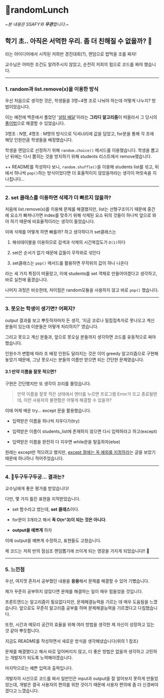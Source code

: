 # 🍱randomLunch

*\~본 내용은 SSAFY와 **무관**합니다.\~*

## 학기 초.. 아직은 서먹한 우리. 좀 더 친해질 수 없을까? 🥺

라는 아이디어에서 시작된 저희반 경진대회(?), 랜덤으로 밥먹을 조를 짜자!

교수님은 어떠한 조건도 알려주시지 않았고, 순전히 저희의 힘으로 코드를 짜야 했습니다.

---

### 1. random과 list.remove(x)을 이용한 방식

우선 처음으로 생각한 것은, 학생들을 3명~4명 조로 나눠야 하는데 어떻게 나누지? 방법이었습니다.

이는 예전에 백준에서 풀었던 '[설탕 배달](https://www.acmicpc.net/problem/2839)'이라는 **그리디 알고리즘**이 떠올라서 그 당시의 [풀이법](https://www.acmicpc.net/source/44259284)으로 해결할 수 있었습니다.

3명조 : N명, 4명조 : M명의 방식으로 딕셔너리에 값을 담았고, for문을 통해 각 조에 해당 인원만큼 학생들을 배정했습니다.

학생을 랜덤으로 선정하기 위해 `random.choice()` 메서드를 이용했습니다. 학생을 뽑고난 뒤에는 다시 뽑히는 것을 방지하기 위해 students 리스트에서 remove했습니다.



++ README를 작성하다 보니, `random.shuffle()`을 이용해 students list를 섞고, 뒤에서 하나씩 `pop()`하는 방식이었다면 더 효율적이지 않았을까라는 생각이 머릿속을 지나칩니다...

---

### 2. set 클래스를 이용하면 삭제가 더 빠르지 않을까?

처음에 list.remove(x)를 이용해 문제를 해결했지만, list는 선형구조이기 때문에 중간에 요소가 빠져나가면 index를 맞추기 위해 삭제된 요소 뒤의 것들이 하나씩 앞으로 와야 하기 때문에 비효율적이라는 생각이 들었습니다.

이에 삭제를 어떻게 하면 빠를까? 하고 생각하다가 set클래스는

1. 해쉬테이블을 이용하므로 검색과 삭제의 시간복잡도가 `O(1)`이다

2.  set은 순서가 없기 때문에 값들이 무작위로 섞인다

3. set클래스는 `pop()` 메서드를 활용하면 무작위의 값이 하나 나온다

라는 세 가지 특징이 떠올랐고, 이에 students를 set 객체로 만들어야겠다고 생각하고, 바로 실천에 옮겼습니다.

나머지 과정은 비슷한데, 차이점은 random모듈을 사용하지 않고 바로 `pop()` 했습니다.

---

### 3. 못오는 학생이 생기면? 어쩌지?

output 결과를 보고 뿌듯하자마자 든 생각, '지금 코로나 밀접접촉자로 못나오고 계신 분들이 있는데 이분들은 어떻게 처리하지?' 였습니다.

그리고 못오고 계신 분들과, 앞으로 못오실 분들까지 생각하면 코드를 유동적으로 짜야 했습니다.

인원수가 변함에 따라 조 배정 인원도 달라지는 것은 이미 greedy 알고리즘으로 구현해놓았기 때문에, 그냥 못오시는 분들의 이름만 받으면 되는 간단한 문제였습니다.

#### 3.1 만약 이름을 잘못 적으면?

구현은 간단했지만 또 생각이 꼬리를 물었습니다.

> 만약 이름을 잘못 적은 상태에서 엔터를 누르면 프로그램 Error가 뜨고 종료될텐데, 이런 사용자의 불편함은 어떻게 해결할 수 있을까?

이에 어제 배운 try... except 문을 활용했습니다.

- 입력받은 이름을 하나씩 지우다가(try)

- 입력받은 이름이 students_list에 존재하지 않으면 다시 입력하라고 하고(except)

- 입력받은 이름을 완전히 다 지우면 while문을 탈출하자(else)

원래는 except만 적으려고 했지만, [except 절에는 꼭 예외를 지정하라](https://yozm.wishket.com/magazine/detail/1605/?utm_source=stibee&utm_medium=email&utm_campaign=newsletter_yozm&utm_content=contents)는 글을 보았기 때문에 하나하나 적어주었습니다.

---

### 4. 🥁두구두구두궁... 결과는?

교수님에게 좋은 평가를 받았습니다!

다만, 몇 가지 틀린 표현을 지적받았습니다.

- set 함수라고 썼는데, **set 클래스**이다.

- for문이 3개라고 해서 **꼭 O(n^3)이 되는 것은 아니다**.

- **output을 예쁘게** 하자

이에 output을 예쁘게 수정하고, 표현들도 고쳤습니다.

제 코드는 저희 반의 점심조 랜덤뽑기에 쓰이게 되는 영광을 가지게 되었습니다!! 👑

---

### 5. 느낀점

우선, 여지껏 혼자서 공부했던 내용을 **응용**해서 문제를 해결할 수 있어 기뻤습니다.

제가 꾸준히 공부하지 않았다면 문제를 해결하는 일이 매우 힘들었을 것입니다.

프론트엔드는 알고리즘이 필요없다지만, 문제해결능력을 기르는 데 매우 도움됨을 느꼈습니다. 앞으로도 꾸준히 알고리즘 공부를 하며 문제해결능력을 기르겠다고 다짐했습니다.

또한, 시간과 메모리 공간의 효율을 위해 여러 방법을 생각한 제 자신이 성장하고 있는 것 같아 뿌듯합니다.

지금도 README를 작성하면서 새로운 방식을 생각해냈습니다(위의 1 참조)

문제를 해결했다고 해서 바로 덮어버리지 않고, 더 좋은 방법은 없을까 생각하고 고민하는 개발자가 되도록 노력해야겠습니다.

마지막으로는 예쁜 입력과 출력입니다.

개발자의 시선으로 코드를 짜서 일반인은 input과 output을 잘 알아보지 못하게 만들었었는데, 개발은 결국 사용자의 편의를 위한 것이기 때문에 사용자 편의에 좀 더 신경써야겠다고 느꼈습니다.
